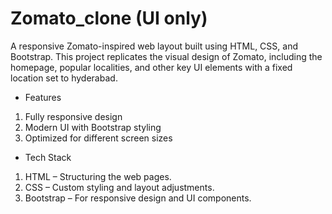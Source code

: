 # Zomato_clone (UI only)
A responsive Zomato-inspired web layout built using HTML, CSS, and Bootstrap. This project replicates the visual design of Zomato, including the homepage, popular localities, and other key UI elements with a fixed location set to hyderabad. 

* Features 
1. Fully responsive design
2. Modern UI with Bootstrap styling
3. Optimized for different screen sizes

* Tech Stack 
1. HTML – Structuring the web pages.
2. CSS – Custom styling and layout adjustments.
3. Bootstrap – For responsive design and UI components.
